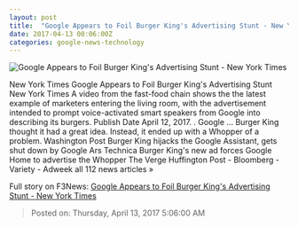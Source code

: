 ```yaml
---
layout: post
title:  "Google Appears to Foil Burger King's Advertising Stunt - New York Times"
date: 2017-04-13 00:06:00Z
categories: google-news-technology
---
```


![Google Appears to Foil Burger King's Advertising Stunt - New York Times](https://static01.nyt.com/images/2017/04/11/business/burger-king-ad-promo/burger-king-ad-promo-facebookJumbo-v2.jpg)

New York Times Google Appears to Foil Burger King's Advertising Stunt New York Times A video from the fast-food chain shows the the latest example of marketers entering the living room, with the advertisement intended to prompt voice-activated smart speakers from Google into describing its burgers. Publish Date April 12, 2017. . Google ... Burger King thought it had a great idea. Instead, it ended up with a Whopper of a problem. Washington Post Burger King hijacks the Google Assistant, gets shut down by Google Ars Technica Burger King's new ad forces Google Home to advertise the Whopper The Verge Huffington Post - Bloomberg - Variety - Adweek all 112 news articles »


Full story on F3News: [Google Appears to Foil Burger King's Advertising Stunt - New York Times](http://www.f3nws.com/n/KjYcVD)

> Posted on: Thursday, April 13, 2017 5:06:00 AM
